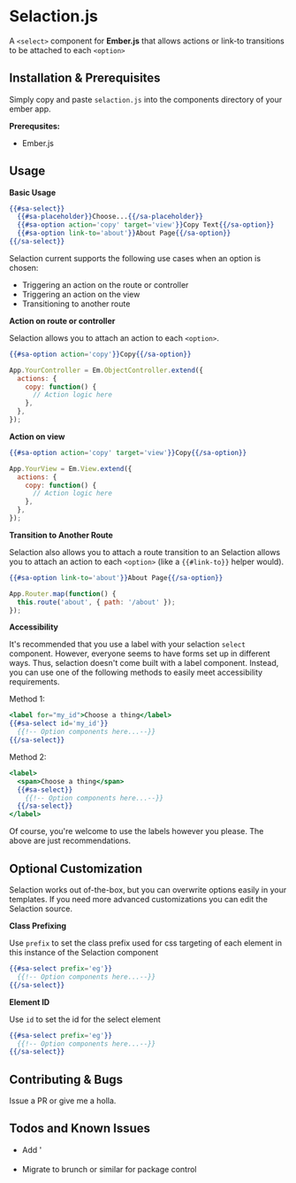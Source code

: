 Selaction.js
======

A `<select>` component for **Ember.js** that allows actions or link-to transitions to be attached to each `<option>`

Installation & Prerequisites
------

Simply copy and paste `selaction.js` into the components directory of your ember app.

**Prerequsites:**
- Ember.js

Usage
------

**Basic Usage**

```handlebars
{{#sa-select}}
  {{#sa-placeholder}}Choose...{{/sa-placeholder}}
  {{#sa-option action='copy' target='view'}}Copy Text{{/sa-option}}
  {{#sa-option link-to='about'}}About Page{{/sa-option}}
{{/sa-select}}
```

Selaction current supports the following use cases when an option is chosen:
- Triggering an action on the route or controller
- Triggering an action on the view
- Transitioning to another route

**Action on route or controller**

Selaction allows you to attach an action to each `<option>`.

```handlebars
{{#sa-option action='copy'}}Copy{{/sa-option}}
```

```javascript
App.YourController = Em.ObjectController.extend({
  actions: {
    copy: function() {
      // Action logic here
    },
  },
});
```

**Action on view**

```handlebars
{{#sa-option action='copy' target='view'}}Copy{{/sa-option}}
```

```javascript
App.YourView = Em.View.extend({
  actions: {
    copy: function() {
      // Action logic here
    },
  },
});
```

**Transition to Another Route**

Selaction also allows you to attach a route transition to an Selaction allows you to attach an action to each `<option>` (like a `{{#link-to}}` helper would).

```handlebars
{{#sa-option link-to='about'}}About Page{{/sa-option}}
```

```javascript
App.Router.map(function() {
  this.route('about', { path: '/about' });
});
```

**Accessibility**

It's recommended that you use a label with your selaction `select` component. However, everyone seems to have forms set up in different ways. Thus, selaction doesn't come built with a label component. Instead, you can use one of the following methods to easily meet accessibility requirements.

Method 1:

```handlebars
<label for="my_id">Choose a thing</label>
{{#sa-select id='my_id'}}
  {{!-- Option components here...--}}
{{/sa-select}}
```

Method 2:

```handlebars
<label>
  <span>Choose a thing</span>
  {{#sa-select}}
    {{!-- Option components here...--}}
  {{/sa-select}}
</label>
```

Of course, you're welcome to use the labels however you please. The above are just recommendations.

Optional Customization
------

Selaction works out of-the-box, but you can overwrite options easily in your templates. If you need more advanced customizations you can edit the Selaction source.

**Class Prefixing**

Use `prefix` to set the class prefix used for css targeting of each element in this instance of the Selaction component

```handlebars
{{#sa-select prefix='eg'}}
  {{!-- Option components here...--}}
{{/sa-select}}
```

**Element ID**

Use `id` to set the id for the select element

```handlebars
{{#sa-select prefix='eg'}}
  {{!-- Option components here...--}}
{{/sa-select}}
```

Contributing & Bugs
------

Issue a PR or give me a holla.

Todos and Known Issues
------
- Add '<optgroup>' support
- Migrate to brunch or similar for package control
